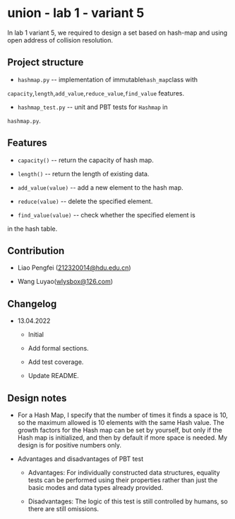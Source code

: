 # union - lab 1 - variant 5

In lab 1 variant 5, we required to design a set based on hash-map and
using open address of collision resolution.

## Project structure

- `hashmap.py` -- implementation of immutable`hash_map`class with

`capacity`,`length`,`add_value`,`reduce_value`,`find_value`
features.

- `hashmap_test.py` -- unit and PBT tests for `Hashmap` in

`hashmap.py`.

## Features

- `capacity()` -- return the capacity of hash map.

- `length()` -- return the length of existing data.

- `add_value(value)` -- add a new element to the hash map.

- `reduce(value)` -- delete the specified element.

- `find_value(value)` -- check whether the specified element is

in the hash table.

## Contribution

- Liao Pengfei (212320014@hdu.edu.cn)

- Wang Luyao(wlysbox@126.com)

## Changelog

- 13.04.2022

  - Initial

  - Add formal sections.

  - Add test coverage.

  - Update README.

## Design notes

- For a Hash Map, I specify that the number of times it finds a
  space is 10, so the maximum allowed is 10 elements with the same
  Hash value. The growth factors for the Hash map can be set by
  yourself, but only if the Hash map is initialized, and then by default
  if more space is needed. My design is for positive numbers only.

- Advantages and disadvantages of PBT test

  - Advantages: For individually constructed data structures,
    equality tests can be performed using their properties rather
    than just the basic modes and data types already provided.

  - Disadvantages: The logic of this test is still controlled by
    humans, so there are still omissions.
